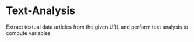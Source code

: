 # Text-Analysis
 Extract textual data articles from the given URL and perform text analysis to compute variables 
